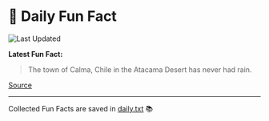 # 🌟 Daily Fun Fact

![Last Updated](https://img.shields.io/badge/Last_Updated-2025_10_31-blue?style=flat-square)

**Latest Fun Fact:**

> The town of Calma, Chile in the Atacama Desert has never had rain.

[Source](https://www.djtech.net/humor/shorty_useless_facts.htm)

---

Collected Fun Facts are saved in [daily.txt](daily.txt) 📚
